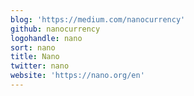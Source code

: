 ```yaml
---
blog: 'https://medium.com/nanocurrency'
github: nanocurrency
logohandle: nano
sort: nano
title: Nano
twitter: nano
website: 'https://nano.org/en'
---
```

